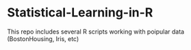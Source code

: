 # Statistical-Learning-in-R  

This repo includes several R scripts working with poipular data (BostonHousing, Iris, etc)  
